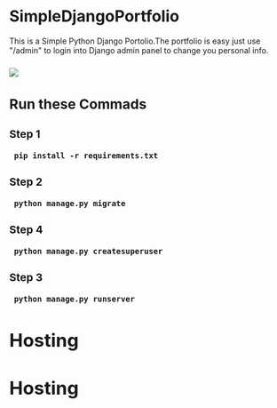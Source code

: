 # SimpleDjangoPortfolio

This is a Simple Python Django Portolio.The portfolio is easy  just use "/admin"  to login into Django admin panel to change you personal info.

<h3> 
     
     
<div> <img src="https://github.com/tech-jamara/SimpleDjangoPortfolio/blob/main/mode.png?raw=true"  />


## Run these Commads
### Step 1
     pip install -r requirements.txt
### Step 2
     python manage.py migrate
     
### Step 4
     python manage.py createsuperuser
        
### Step 3
     python manage.py runserver

  













# Hosting
# Hosting
